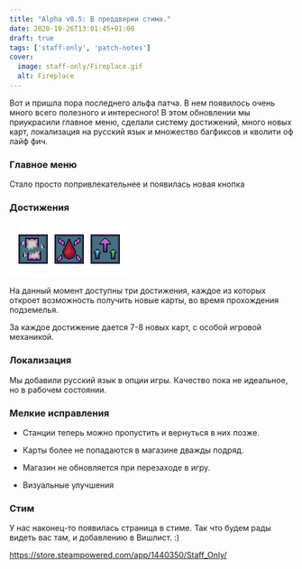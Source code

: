 ```yaml
---
title: "Alpha v0.5: В преддверии стима."
date: 2020-10-26T13:01:45+01:00
draft: true
tags: ['staff-only', 'patch-notes']
cover:
  image: staff-only/Fireplace.gif
  alt: Fireplace
---
```


Вот и пришла пора последнего альфа патча. В нем появилось очень много всего полезного и интересного! В этом обновлении мы приукрасили главное меню, сделали систему достижений, много новых карт, локализация на русский язык и множество багфиксов и кволити оф лайф фич.

### Главное меню
Стало просто попривлекательнее и появилась новая кнопка 

### Достижения
![Achievements examples](/staff-only/Achievements.png)


На данный момент доступны три достижения, каждое из которых откроет возможность получить новые карты, во время прохождения подземелья.

За каждое достижение дается 7-8 новых карт, с особой игровой механикой.

### Локализация

Мы добавили русский язык в опции игры. Качество пока не идеальное, но в рабочем состоянии.

### Мелкие исправления

- Станции теперь можно пропустить и вернуться в них позже.

- Карты более не попадаются в магазине дважды подряд.

- Магазин не обновляется при перезаходе в игру.

- Визуальные улучшения

### Стим

У нас наконец-то появилась страница в стиме. Так что будем рады видеть вас там, и добавлению в Вишлист. :)

https://store.steampowered.com/app/1440350/Staff_Only/